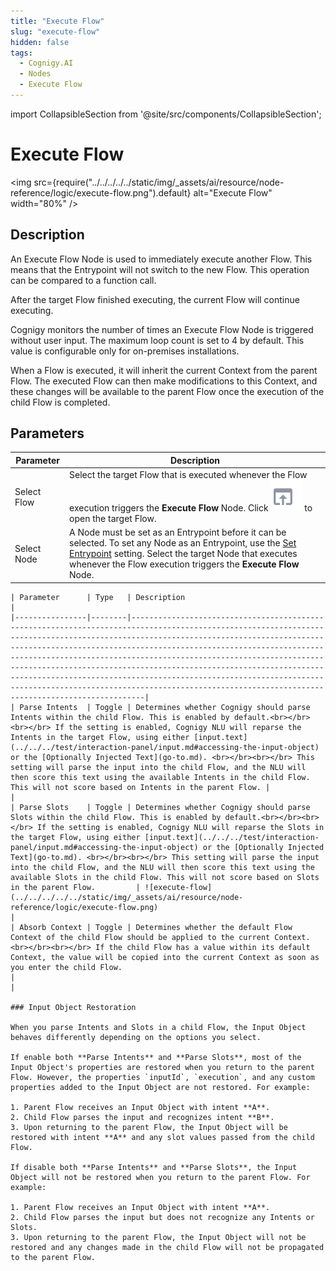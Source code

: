 ```yaml
---
title: "Execute Flow" 
slug: "execute-flow" 
hidden: false 
tags:
  - Cognigy.AI
  - Nodes
  - Execute Flow
---
```

import CollapsibleSection from '@site/src/components/CollapsibleSection';


# Execute Flow

<img src={require("../../../../../static/img/_assets/ai/resource/node-reference/logic/execute-flow.png").default} alt="Execute Flow" width="80%" />

## Description

An Execute Flow Node is used to immediately execute another Flow. This means that the Entrypoint will not switch to the new Flow. This operation can be compared to a function call.

After the target Flow finished executing, the current Flow will continue executing.

Cognigy monitors the number of times an Execute Flow Node is triggered without user input. The maximum loop count is set to 4 by default. This value is configurable only for on-premises installations.

When a Flow is executed, it will inherit the current Context from the parent Flow. The executed Flow can then make modifications to this Context, and these changes will be available to the parent Flow once the execution of the child Flow is completed.

## Parameters

| Parameter   | Description                                                                                                                                                                                                                                                      |
|-------------|------------------------------------------------------------------------------------------------------------------------------------------------------------------------------------------------------------------------------------------------------------------|
| Select Flow | Select the target Flow that is executed whenever the Flow execution triggers the **Execute Flow** Node. Click ![target-flow](../../../../../static/img/_assets/icons/target-flow.svg) to open the target Flow.                                                                 |
| Select Node | A Node must be set as an Entrypoint before it can be selected. To set any Node as an Entrypoint, use the [Set Entrypoint](../../nodes/overview.md) setting. Select the target Node that executes whenever the Flow execution triggers the **Execute Flow** Node. |

<CollapsibleSection title="Advanced">

    | Parameter      | Type   | Description                                                                                                                                                                                                                                                                                                                                                                                                                                                                                                                                                                       |
    |----------------|--------|-----------------------------------------------------------------------------------------------------------------------------------------------------------------------------------------------------------------------------------------------------------------------------------------------------------------------------------------------------------------------------------------------------------------------------------------------------------------------------------------------------------------------------------------------------------------------------------|
    | Parse Intents  | Toggle | Determines whether Cognigy should parse Intents within the child Flow. This is enabled by default.<br></br><br></br> If the setting is enabled, Cognigy NLU will reparse the Intents in the target Flow, using either [input.text](../../../test/interaction-panel/input.md#accessing-the-input-object) or the [Optionally Injected Text](go-to.md). <br></br><br></br> This setting will parse the input into the child Flow, and the NLU will then score this text using the available Intents in the child Flow. This will not score based on Intents in the parent Flow. |                                                                                                                                                                                                                                                                                                                                                     |
    | Parse Slots    | Toggle | Determines whether Cognigy should parse Slots within the child Flow. This is enabled by default.<br></br><br></br> If the setting is enabled, Cognigy NLU will reparse the Slots in the target Flow, using either [input.text](../../../test/interaction-panel/input.md#accessing-the-input-object) or the [Optionally Injected Text](go-to.md). <br></br><br></br> This setting will parse the input into the child Flow, and the NLU will then score this text using the available Slots in the child Flow. This will not score based on Slots in the parent Flow.         | ![execute-flow](../../../../../static/img/_assets/ai/resource/node-reference/logic/execute-flow.png)                                                                                           |
    | Absorb Context | Toggle | Determines whether the default Flow Context of the child Flow should be applied to the current Context. <br></br><br></br> If the child Flow has a value within its default Context, the value will be copied into the current Context as soon as you enter the child Flow.                                                                                                                                                                                                                                                                                                                 |                                                                                                                                                                                                                                                                                                                                                                                                                                                                                                                                                          |
    
    ### Input Object Restoration
    
    When you parse Intents and Slots in a child Flow, the Input Object behaves differently depending on the options you select. 
    
    If enable both **Parse Intents** and **Parse Slots**, most of the Input Object's properties are restored when you return to the parent Flow. However, the properties `inputId`, `execution`, and any custom properties added to the Input Object are not restored. For example:
    
    1. Parent Flow receives an Input Object with intent **A**.
    2. Child Flow parses the input and recognizes intent **B**.
    3. Upon returning to the parent Flow, the Input Object will be restored with intent **A** and any slot values passed from the child Flow.
    
    If disable both **Parse Intents** and **Parse Slots**, the Input Object will not be restored when you return to the parent Flow. For example:
    
    1. Parent Flow receives an Input Object with intent **A**.
    2. Child Flow parses the input but does not recognize any Intents or Slots.
    3. Upon returning to the parent Flow, the Input Object will not be restored and any changes made in the child Flow will not be propagated to the parent Flow.
    

</CollapsibleSection>

